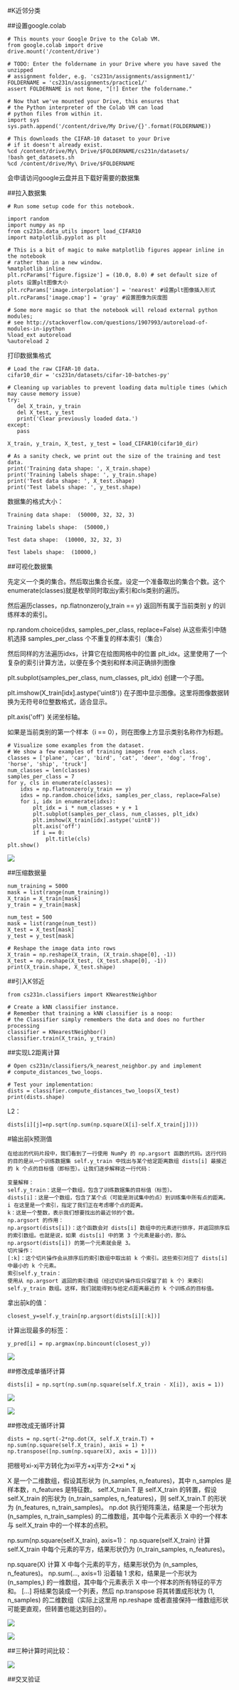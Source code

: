 #K近邻分类

##设置google.colab

	# This mounts your Google Drive to the Colab VM.
	from google.colab import drive
	drive.mount('/content/drive')

	# TODO: Enter the foldername in your Drive where you have saved the unzipped
	# assignment folder, e.g. 'cs231n/assignments/assignment1/'
	FOLDERNAME = 'cs231n/assignments/practice1/'
	assert FOLDERNAME is not None, "[!] Enter the foldername."

	# Now that we've mounted your Drive, this ensures that
	# the Python interpreter of the Colab VM can load
	# python files from within it.
	import sys
	sys.path.append('/content/drive/My Drive/{}'.format(FOLDERNAME))

	# This downloads the CIFAR-10 dataset to your Drive
	# if it doesn't already exist.
	%cd /content/drive/My\ Drive/$FOLDERNAME/cs231n/datasets/
	!bash get_datasets.sh
	%cd /content/drive/My\ Drive/$FOLDERNAME

会申请访问google云盘并且下载好需要的数据集

##拉入数据集

	# Run some setup code for this notebook.

	import random
	import numpy as np
	from cs231n.data_utils import load_CIFAR10
	import matplotlib.pyplot as plt

	# This is a bit of magic to make matplotlib figures appear inline in the notebook
	# rather than in a new window.
	%matplotlib inline
	plt.rcParams['figure.figsize'] = (10.0, 8.0) # set default size of plots 设置plt图像大小
	plt.rcParams['image.interpolation'] = 'nearest' #设置plt图像插入形式
	plt.rcParams['image.cmap'] = 'gray' #设置图像为灰度图

	# Some more magic so that the notebook will reload external python modules;
	# see http://stackoverflow.com/questions/1907993/autoreload-of-modules-in-ipython
	%load_ext autoreload
	%autoreload 2

打印数据集格式

	# Load the raw CIFAR-10 data.
	cifar10_dir = 'cs231n/datasets/cifar-10-batches-py'
	
	# Cleaning up variables to prevent loading data multiple times (which may cause memory issue)
	try:
	   del X_train, y_train
	   del X_test, y_test
	   print('Clear previously loaded data.')
	except:
	   pass
	
	X_train, y_train, X_test, y_test = load_CIFAR10(cifar10_dir)
	
	# As a sanity check, we print out the size of the training and test data.
	print('Training data shape: ', X_train.shape)
	print('Training labels shape: ', y_train.shape)
	print('Test data shape: ', X_test.shape)
	print('Test labels shape: ', y_test.shape)

数据集的格式大小：
	
	Training data shape:  (50000, 32, 32, 3)
	
	Training labels shape:  (50000,)
	
	Test data shape:  (10000, 32, 32, 3)
	
	Test labels shape:  (10000,)

##可视化数据集

先定义一个类的集合。然后取出集合长度。设定一个准备取出的集合个数。这个enumerate(classes)就是枚举同时取出y索引和cls类别的遍历。

然后遍历classes，np.flatnonzero(y_train == y) 返回所有属于当前类别 y 的训练样本的索引。

np.random.choice(idxs, samples_per_class, replace=False) 从这些索引中随机选择 samples_per_class 个不重复的样本索引（集合）

然后同样的方法遍历idxs，计算它在绘图网格中的位置 plt_idx。这里使用了一个复杂的索引计算方法，以便在多个类别和样本间正确排列图像

plt.subplot(samples_per_class, num_classes, plt_idx) 创建一个子图。

plt.imshow(X_train[idx].astype('uint8')) 在子图中显示图像。这里将图像数据转换为无符号8位整数格式，适合显示。

plt.axis('off') 关闭坐标轴。

如果是当前类别的第一个样本（i == 0），则在图像上方显示类别名称作为标题。

	# Visualize some examples from the dataset.
	# We show a few examples of training images from each class.
	classes = ['plane', 'car', 'bird', 'cat', 'deer', 'dog', 'frog', 'horse', 'ship', 'truck']
	num_classes = len(classes)
	samples_per_class = 7
	for y, cls in enumerate(classes):
	    idxs = np.flatnonzero(y_train == y)
	    idxs = np.random.choice(idxs, samples_per_class, replace=False)
	    for i, idx in enumerate(idxs):
	        plt_idx = i * num_classes + y + 1
	        plt.subplot(samples_per_class, num_classes, plt_idx)
	        plt.imshow(X_train[idx].astype('uint8'))
	        plt.axis('off')
	        if i == 0:
	            plt.title(cls)
	plt.show()

![](https://cdn.jsdelivr.net/gh/tj-messi/picture/1728441859553.png)

##压缩数据量
	
	num_training = 5000
	mask = list(range(num_training))
	X_train = X_train[mask]
	y_train = y_train[mask]
	
	num_test = 500
	mask = list(range(num_test))
	X_test = X_test[mask]
	y_test = y_test[mask]
	
	# Reshape the image data into rows
	X_train = np.reshape(X_train, (X_train.shape[0], -1))
	X_test = np.reshape(X_test, (X_test.shape[0], -1))
	print(X_train.shape, X_test.shape)

##引入K邻近

	from cs231n.classifiers import KNearestNeighbor
	
	# Create a kNN classifier instance. 
	# Remember that training a kNN classifier is a noop: 
	# the Classifier simply remembers the data and does no further processing 
	classifier = KNearestNeighbor()
	classifier.train(X_train, y_train)

##实现L2距离计算
	
	# Open cs231n/classifiers/k_nearest_neighbor.py and implement
	# compute_distances_two_loops.
	
	# Test your implementation:
	dists = classifier.compute_distances_two_loops(X_test)
	print(dists.shape)

L2：

	dists[i][j]=np.sqrt(np.sum(np.square(X[i]-self.X_train[j])))


#输出前k预测值


	在给出的代码片段中，我们看到了一行使用 NumPy 的 np.argsort 函数的代码。这行代码的目的是从一个训练数据集 self.y_train 中找出与某个给定距离数组 dists[i] 最接近的 k 个点的目标值（即标签）。让我们逐步解释这一行代码：
	
	变量解释：
	self.y_train：这是一个数组，包含了训练数据集的目标值（标签）。
	dists[i]：这是一个数组，包含了某个点（可能是测试集中的点）到训练集中所有点的距离。i 在这里是一个索引，指定了我们正在考虑哪个点的距离。
	k：这是一个整数，表示我们想要找出的最近邻的个数。
	np.argsort 的作用：
	np.argsort(dists[i])：这个函数会对 dists[i] 数组中的元素进行排序，并返回排序后的索引数组。也就是说，如果 dists[i] 中的第 3 个元素是最小的，那么 np.argsort(dists[i]) 的第一个元素就会是 3。
	切片操作：
	[:k]：这个切片操作会从排序后的索引数组中取出前 k 个索引。这些索引对应了 dists[i] 中最小的 k 个元素。
	索引self.y_train：
	使用从 np.argsort 返回的索引数组（经过切片操作后只保留了前 k 个）来索引 self.y_train 数组。这样，我们就能得到与给定点距离最近的 k 个训练点的目标值。

拿出前k的值：

	closest_y=self.y_train[np.argsort(dists[i][:k])]

计算出现最多的标签：

	y_pred[i] = np.argmax(np.bincount(closest_y))

![](https://cdn.jsdelivr.net/gh/tj-messi/picture/1728453960891.png)

##修改成单循环计算

	dists[i] = np.sqrt(np.sum(np.square(self.X_train - X[i]), axis = 1))

![](https://cdn.jsdelivr.net/gh/tj-messi/picture/8da344a4b7f5913cfee3a518d2e2c1b.png)

![](https://cdn.jsdelivr.net/gh/tj-messi/picture/1728455605682.png)

##修改成无循环计算

	dists = np.sqrt(-2*np.dot(X, self.X_train.T) + np.sum(np.square(self.X_train), axis = 1) + np.transpose([np.sum(np.square(X), axis = 1)]))

把根号xi-xj平方转化为xi平方+xj平方-2*xi * xj

X 是一个二维数组，假设其形状为 (n_samples, n_features)，其中 n_samples 是样本数，n_features 是特征数。
self.X_train.T 是 self.X_train 的转置，假设 self.X_train 的形状为 (n_train_samples, n_features)，则 self.X_train.T 的形状为 (n_features, n_train_samples)。
np.dot 执行矩阵乘法，结果是一个形状为 (n_samples, n_train_samples) 的二维数组，其中每个元素表示 X 中的一个样本与 self.X_train 中的一个样本的点积。

np.sum(np.square(self.X_train), axis=1)：
np.square(self.X_train) 计算 self.X_train 中每个元素的平方，结果形状仍为 (n_train_samples, n_features)。

np.square(X) 计算 X 中每个元素的平方，结果形状仍为 (n_samples, n_features)。
np.sum(..., axis=1) 沿着轴 1 求和，结果是一个形状为 (n_samples,) 的一维数组，其中每个元素表示 X 中一个样本的所有特征的平方和。
[...] 将结果包装成一个列表，然后 np.transpose 将其转置成形状为 (1, n_samples) 的二维数组（实际上这里用 np.reshape 或者直接保持一维数组形状可能更直观，但转置也能达到目的）。

![](https://cdn.jsdelivr.net/gh/tj-messi/picture/594227dbe06226a1b9af6fb80c76c8c.jpg)

![](https://cdn.jsdelivr.net/gh/tj-messi/picture/1728456660954.png)

##三种计算时间比较：

![](https://cdn.jsdelivr.net/gh/tj-messi/picture/1728456856148.png)

##交叉验证


